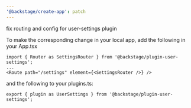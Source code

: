 ```yaml
---
'@backstage/create-app': patch
---
```


fix routing and config for user-settings plugin

To make the corresponding change in your local app, add the following in your App.tsx

```
import { Router as SettingsRouter } from '@backstage/plugin-user-settings';
...
<Route path="/settings" element={<SettingsRouter />} />
```

and the following to your plugins.ts:

```
export { plugin as UserSettings } from '@backstage/plugin-user-settings';
```
